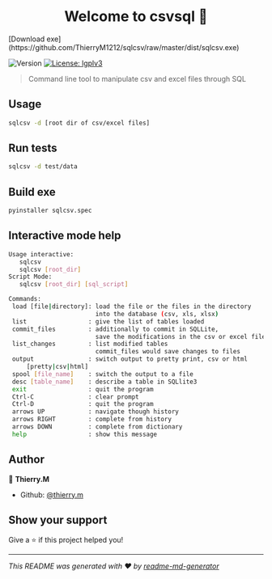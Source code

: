 <h1 align="center">Welcome to csvsql 👋</h1>
<p>[Download exe](https://github.com/ThierryM1212/sqlcsv/raw/master/dist/sqlcsv.exe)</p>
<p>
  <img alt="Version" src="https://img.shields.io/badge/version-0.1-blue.svg?cacheSeconds=2592000" />
  <a href="#" target="_blank">
    <img alt="License: lgplv3" src="https://img.shields.io/badge/License-lgplv3-yellow.svg" />
  </a>
</p>

> Command line tool to manipulate csv and excel files through SQL

## Usage

```sh
sqlcsv -d [root dir of csv/excel files]
```

## Run tests

```sh
sqlcsv -d test/data
```

## Build exe

```sh
pyinstaller sqlcsv.spec
```

## Interactive mode help

```sh
Usage interactive: 
   sqlcsv 
   sqlcsv [root_dir]
Script Mode:
   sqlcsv [root_dir] [sql_script]

Commands:
 load [file|directory]: load the file or the files in the directory
                        into the database (csv, xls, xlsx)
 list                 : give the list of tables loaded
 commit_files         : additionally to commit in SQLLite,
                        save the modifications in the csv or excel files
 list_changes         : list modified tables
                        commit_files would save changes to files
 output               : switch output to pretty print, csv or html
     [pretty|csv|html]
 spool [file_name]    : switch the output to a file
 desc [table_name]    : describe a table in SQLlite3
 exit                 : quit the program
 Ctrl-C               : clear prompt
 Ctrl-D               : quit the program
 arrows UP            : navigate though history
 arrows RIGHT         : complete from history
 arrows DOWN          : complete from dictionary
 help                 : show this message
```

## Author

👤 **Thierry.M**

* Github: [@thierry.m](https://github.com/thierry.m)

## Show your support

Give a ⭐️ if this project helped you!

***
_This README was generated with ❤️ by [readme-md-generator](https://github.com/kefranabg/readme-md-generator)_
